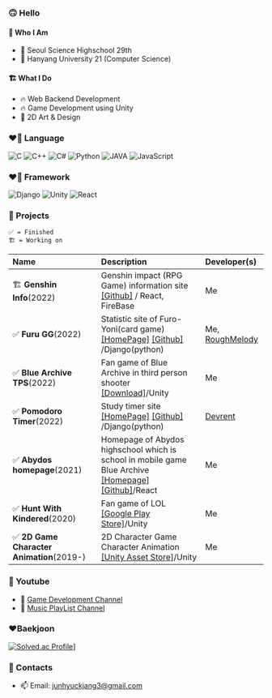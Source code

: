 ### 🙃 Hello
#### 🍰 Who I Am
- 🏫 Seoul Science Highschool 29th
- 🏫 Hanyang University 21 (Computer Science)


#### 🏗️ What I Do
- 🔥 Web Backend Development
- 🔥 Game Development using Unity
- 🦄  2D Art & Design

### ❤️‍🔥  Language
![C](https://img.shields.io/badge/c-00599C?style=for-the-badge&logo=c%2B%2B&logoColor=white)
![C++](https://img.shields.io/badge/c++-00599C?style=for-the-badge&logo=c%2B%2B&logoColor=white)
![C#](https://img.shields.io/badge/c%23-00599C?style=for-the-badge&logo=c%2B%2B&logoColor=white)
![Python](https://img.shields.io/badge/python-3670A0?style=for-the-badge&logo=python&logoColor=white)
![JAVA](https://img.shields.io/badge/java-007396?style=for-the-badge&logo=java&logoColor=white)
![JavaScript](https://img.shields.io/badge/javascript-F7DF1E?style=for-the-badge&logo=javascript&logoColor=black)

### ❤️‍🔥 Framework
![Django](https://img.shields.io/badge/django-092E20?style=for-the-badge&logo=django&logoColor=white)
![Unity](https://img.shields.io/badge/unity-%23000000.svg?style=for-the-badge&logo=unity&logoColor=white)
![React](https://img.shields.io/badge/react-61DAFB?style=for-the-badge&logo=react&logoColor=black)
### 🔭 Projects

```
✅ = Finished
🏗️ = Working on
```
  
| Name      | Description   |  Developer(s)   |
|:----------|:--------------|:----------------|
| 🏗️ **Genshin Info**(2022)| Genshin impact (RPG Game) information site [[Github]](https://github.com/ClearSky-S/genshin-page) / React, FireBase | Me |
| ✅ **Furu GG**(2022)| Statistic site of Furo-Yoni(card game)  [[HomePage]](https://furugg.pythonanywhere.com/) [[Github]](https://github.com/ClearSky-S/FuruYoniStatistics) /Django(python)| Me, [RoughMelody](https://www.youtube.com/channel/UCL5Y4SYvRWg_KEQcuGI7QgA) |
| ✅ **Blue Archive TPS**(2022)|Fan game of Blue Archive in third person shooter [[Download]](https://clearsky-s.github.io/BlueArchiveTPSHompage/)/Unity| Me |
| ✅ **Pomodoro Timer**(2022)|Study timer site [[HomePage]](https://pomodoro.pythonanywhere.com/) [[Github]](https://github.com/Devrent-Pomodoro/Pomodoro-Django) /Django(python)| [Devrent](https://devrent.notion.site/devrent/devRent-f017ed17fb92400497ed074c80a044fa) |
| ✅ **Abydos homepage**(2021)|Homepage of Abydos highschool which is school in mobile game Blue Archive [[Homepage]](https://clearsky-s.github.io/abydos-highschool-homepage/)  [[Github]](https://github.com/ClearSky-S/abydos-highschool-homepage)/React| Me |
| ✅ **Hunt With Kindered**(2020)|Fan game of LOL [[Google Play Store]](https://play.google.com/store/apps/details?id=com.ClearSky.HuntwithClearSky)/Unity| Me |
| ✅ **2D Game Character Animation**(2019-)|2D Character Game Character Animation [[Unity Asset Store]](https://assetstore.unity.com/publishers/45049/)/Unity| Me |

### 🔭 Youtube
- 🦄 [Game Development Channel](https://www.youtube.com/channel/UCooqunOsKx8LD5xyl7M_2-A)
- 🦄 [Music PlayList Channel](https://www.youtube.com/channel/UCgKr-dm9wEfSPisEQzUXYNw)

### ❤️‍Baekjoon
[![Solved.ac Profile](http://mazassumnida.wtf/api/v2/generate_badge?boj=ggogono3)](https://solved.ac/ggogono3/)]

### 📮 Contacts
- 📫 Email: junhyuckjang3@gmail.com


